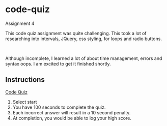 # code-quiz
Assignment 4


<p>
This code quiz assignment was quite challenging. This took a lot of researching into intervals, JQuery, css styling, for loops and radio buttons.<p>

<br>

<p>
Although incomplete, I learned a lot of about time management, errors and syntax oops. I am excited to get it finished shortly.<p>

## Instructions

<a href="https://github.com/markv86/code-quiz.git">Code Quiz</a>

1. Select start
2. You have 100 seconds to complete the quiz.
3. Each incorrect answer will result in a 10 second penalty.
4. At completion, you would be able to log your high score.




